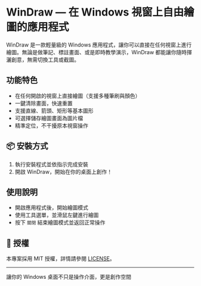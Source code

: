 # WinDraw — 在 Windows 視窗上自由繪圖的應用程式

WinDraw 是一款輕量級的 Windows 應用程式，讓你可以直接在任何視窗上進行繪圖。無論是做筆記、標註畫面、或是即時教學演示，WinDraw 都能讓你隨時揮灑創意，無需切換工具或截圖。

## 功能特色

- 在任何開啟的視窗上直接繪圖（支援多種筆刷與顏色）
- 一鍵清除畫面，快速重置
- 支援直線、箭頭、矩形等基本圖形
- 可選擇儲存繪圖畫面為圖片檔
- 精準定位，不干擾原本視窗操作

## 📦 安裝方式

1. 執行安裝程式並依指示完成安裝
2. 開啟 WinDraw，開始在你的桌面上創作！

## 使用說明

- 開啟應用程式後，開始繪圖模式
- 使用工具選單，並滑鼠左鍵進行繪圖
- 按下 `關閉` 結束繪圖模式並返回正常操作

## 📄 授權

本專案採用 MIT 授權，詳情請參閱 [LICENSE](./LICENSE)。

---

讓你的 Windows 桌面不只是操作介面，更是創作空間
